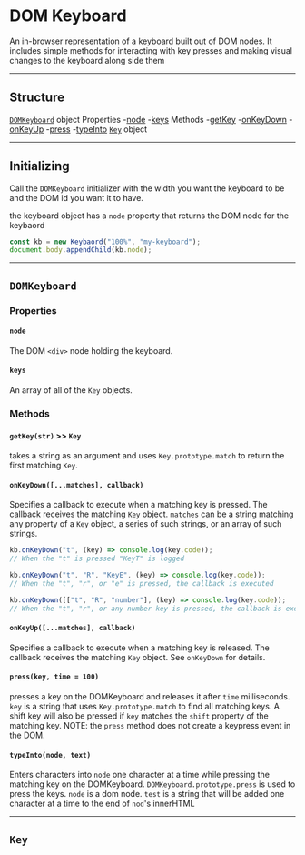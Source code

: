 # DOM Keyboard
An in-browser representation of a keyboard built out of DOM nodes. It includes simple methods for interacting with key presses and making visual changes to the keyboard along side them

---

## Structure
[`DOMKeyboard`](#domkb) object
  Properties
  -[node](#domkb-node)
  -[keys](#domkb-keys)
  Methods
  -[getKey](#domkb-getkey)
  -[onKeyDown](#domkb-onbeydown)
  -[onKeyUp](#domkb-onkeyup)
  -[press](#domkb-press)
  -[typeInto](#domkb-typeinto)
[`Key`](#key) object

---

## Initializing
Call the `DOMKeyboard` initializer with the width you want the keyboard to be and the DOM id you want it to have.

the keyboard object has a `node` property that returns the DOM node for the keybaord

```javascript
const kb = new Keybaord("100%", "my-keyboard");
document.body.appendChild(kb.node);
```

---

## <a name="domkb">`DOMKeyboard`</a>

### Properties

#### <a name="domkb-node">`node`</a>
The DOM `<div>` node holding the keyboard.

#### <a name="domkb-keys">`keys`</a>
An array of all of the `Key` objects.

### Methods

#### <a name="domkb-getkey">`getKey(str)` >> `Key`</a>
takes a string as an argument and uses `Key.prototype.match` to return the first matching `Key`.

#### <a name="domkb-onkeydown">`onKeyDown([...matches], callback)`</a>
Specifies a callback to execute when a matching key is pressed. The callback receives the matching `Key` object.
`matches` can be a string matching any property of a `Key` object, a series of such strings, or an array of such strings.
```javascript
kb.onKeyDown("t", (key) => console.log(key.code));
// When the "t" is pressed "KeyT" is logged

kb.onKeyDown("t", "R", "KeyE", (key) => console.log(key.code));
// When the "t", "r", or "e" is pressed, the callback is executed

kb.onKeyDown([["t", "R", "number"], (key) => console.log(key.code));
// When the "t", "r", or any number key is pressed, the callback is executed
```

#### <a name="domkb-onkeyup">`onKeyUp([...matches], callback)`</a>
Specifies a callback to execute when a matching key is released. The callback receives the matching `Key` object.
See `onKeyDown` for details.

#### <a name="domkb-press">`press(key, time = 100)`</a>
presses a key on the DOMKeyboard and releases it after `time` milliseconds.
`key` is a string that uses `Key.prototype.match` to find all matching keys.
A shift key will also be pressed if `key` matches the `shift` property of the matching key.
NOTE: the `press` method does not create a keypress event in the DOM.

#### <a name="domkb-typeinto">`typeInto(node, text)`</a>
Enters characters into `node` one character at a time while pressing the matching key on the DOMKeyboard. `DOMKeyboard.prototype.press` is used to press the keys.
`node` is a dom node.
`test` is a string that will be added one character at a time to the end of `nod`'s innerHTML

---

## <a name="key">`Key`</a>
